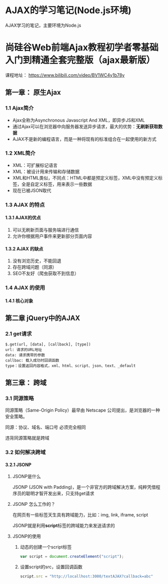# AJAX的学习笔记(Node.js环境)
AJAX学习的笔记，主要环境为Node.js
# 尚硅谷Web前端Ajax教程初学者零基础入门到精通全套完整版（ajax最新版）

课程地址：   https://www.bilibili.com/video/BV1WC4y1b78y

## 第一章： 原生Ajax

### 1.1 Ajax简介

- Ajax全称为Asynchronous Javascript And XML，即异步JS和XML
- 通过Ajax可以在浏览器中向服务器发送异步请求，最大的优势：**无刷新获取数据**
- AJAX不是新的编程语言，而是一种将现有的标准组合在一起使用的新方式

### 1.2 XML简介

- XML：可扩展标记语言
- XML：被设计用来传输和存储数据
- XML和HTML类似，不同点：HTML中都是预定义标签，XML中没有预定义标签，全是自定义标签，用来表示一些数据
- 现在已被JSON取代

### 1.3 AJAX 的特点

#### 1.3.1 AJAX的优点

1. 可以无刷新页面与服务端进行通信
2. 允许你根据用户事件来更新部分页面内容

#### 1.3.2 AJAX 的缺点

1. 没有浏览历史，不能回退
2. 存在跨域问题（同源）
3. SEO不友好（爬虫获取不到信息）

### 1.4 AJAX 的使用

#### 1.4.1 核心对象

## 第二章 jQuery中的AJAX

### 2.1 get请求

```
$.get(url, [data], [callback], [type])
url: 请求的URL地址
data: 请求携带的参数
callbac: 载入成功时回调函数
type：设置返回内容格式，xml、html、script、json、text、_default
```



## 第三章： 跨域

### 3.1 同源策略

同源策略（Same-Origin Policy）最早由 Netscape 公司提出，是浏览器的一种安全策略。

 同源：协议、域名、端口号 必须完全相同

违背同源策略就是跨域

### 3.2 如何解决跨域

#### 3.2.1 JSONP

1. JSONP是什么

   JSONP (JSON with Padding)，是一个非官方的跨域解决方案，纯粹凭借程序员的聪明才智开发出来，只支持get请求

2. JSONP 怎么工作的？

   在网页有一些标签天生具有跨域能力，比如：img, link, iframe, script

   JSONP就是利用**script**标签的跨域能力来发送请求的

3. JSONP的使用

   1. 动态的创建一个script标签

      ```js
      var script = document.createElement("script");
      ```

   2. 设置script的src，设置回调函数

      ~~~js
      script.src = "http://locallhost:3000/textAJAX?callback=abc"
      ~~~

      
